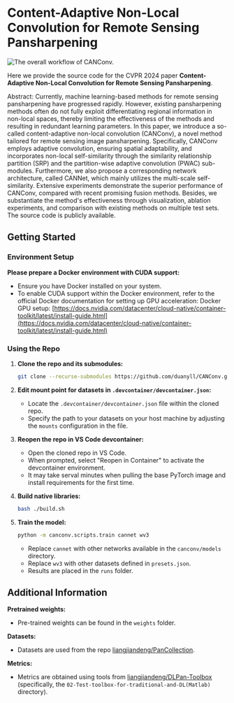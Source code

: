 # Content-Adaptive Non-Local Convolution for Remote Sensing Pansharpening

![The overall workflow of CANConv.](https://cdn.duanyll.com/img/20240308152348.png)

Here we provide the source code for the CVPR 2024 paper **Content-Adaptive Non-Local Convolution for Remote Sensing Pansharpening**. 

Abstract: Currently, machine learning-based methods for remote sensing pansharpening have progressed rapidly. However, existing pansharpening methods often do not fully exploit differentiating regional information in non-local spaces, thereby limiting the effectiveness of the methods and resulting in redundant learning parameters. In this paper, we introduce a so-called content-adaptive non-local convolution (CANConv), a novel method tailored for remote sensing image pansharpening. Specifically, CANConv employs adaptive convolution, ensuring spatial adaptability, and incorporates non-local self-similarity through the similarity relationship partition (SRP) and the partition-wise adaptive convolution (PWAC) sub-modules. Furthermore, we also propose a corresponding network architecture, called CANNet, which mainly utilizes the multi-scale self-similarity. Extensive experiments demonstrate the superior performance of CANConv, compared with recent promising fusion methods. Besides, we substantiate the method's effectiveness through visualization, ablation experiments, and comparison with existing methods on multiple test sets. The source code is publicly available.



## Getting Started

### Environment Setup

**Please prepare a Docker environment with CUDA support:**

- Ensure you have Docker installed on your system.
- To enable CUDA support within the Docker environment, refer to the official Docker documentation for setting up GPU acceleration: Docker GPU setup: [https://docs.nvidia.com/datacenter/cloud-native/container-toolkit/latest/install-guide.html](https://docs.nvidia.com/datacenter/cloud-native/container-toolkit/latest/install-guide.html)

### Using the Repo

1. **Clone the repo and its submodules:**
    
   ```bash
   git clone --recurse-submodules https://github.com/duanyll/CANConv.git
   ```

2. **Edit mount point for datasets in `.devcontainer/devcontainer.json`:**
    - Locate the `.devcontainer/devcontainer.json` file within the cloned repo.
    - Specify the path to your datasets on your host machine by adjusting the `mounts` configuration in the file.

3. **Reopen the repo in VS Code devcontainer:**
    - Open the cloned repo in VS Code.
    - When prompted, select "Reopen in Container" to activate the devcontainer environment.
    - It may take serval minutes when pulling the base PyTorch image and install requirements for the first time.

4. **Build native libraries:**
    
   ```bash
   bash ./build.sh
   ```

5. **Train the model:**
    
   ```bash
   python -m canconv.scripts.train cannet wv3
   ```

   - Replace `cannet` with other networks available in the `canconv/models` directory.
   - Replace `wv3` with other datasets defined in `presets.json`.
   - Results are placed in the `runs` folder.

## Additional Information

**Pretrained weights:**
- Pre-trained weights can be found in the `weights` folder.

**Datasets:**
- Datasets are used from the repo [liangjiandeng/PanCollection](https://github.com/liangjiandeng/PanCollection).

**Metrics:**
- Metrics are obtained using tools from [liangjiandeng/DLPan-Toolbox](https://github.com/liangjiandeng/DLPan-Toolbox) (specifically, the `02-Test-toolbox-for-traditional-and-DL(Matlab)` directory).
